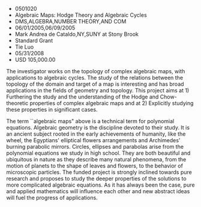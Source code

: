 
* 0501020
* Algebraic Maps: Hodge Theory and Algebraic Cycles
* DMS,ALGEBRA,NUMBER THEORY,AND COM
* 06/01/2005,06/09/2005
* Mark Andrea de Cataldo,NY,SUNY at Stony Brook
* Standard Grant
* Tie Luo
* 05/31/2008
* USD 105,000.00

The investigator works on the topology of complex algebraic maps, with
applications to algebraic cycles. The study of the relations between the
topology of the domain and target of a map is interesting and has broad
applications in the fields of geometry and topology. This project aims at 1)
Furthering the study and the understanding of the Hodge and Chow-theoretic
properties of complex algebraic maps and at 2) Explicitly studying these
properties in significant cases.

The term ``algebraic maps" above is a technical term for polynomial equations.
Algebraic geometry is the discipline devoted to their study. It is an ancient
subject rooted in the early achievements of humanity, like the wheel, the
Egyptians' elliptical flowers arrangements and Archimedes' burning parabolic
mirrors. Circles, ellipses and parabolas arise from the polynomial equations we
study in high school. They are both beautiful and ubiquitous in nature as they
describe many natural phenomena, from the motion of planets to the shape of
leaves and flowers, to the behavior of microscopic particles. The funded project
is strongly inclined towards pure research and proposes to study the deeper
properties of the solutions to more complicated algebraic equations. As it has
always been the case, pure and applied mathematics will influence each other and
new abstract ideas will fuel the progress of applications.
